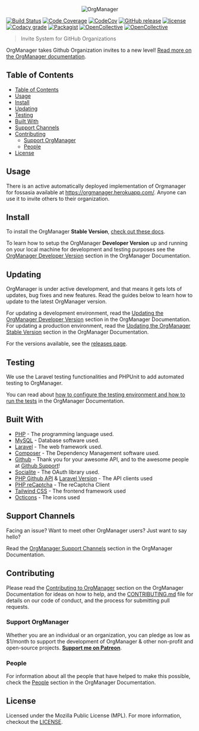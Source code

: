<p align="center"><img alt="OrgManager" src="https://raw.githubusercontent.com/orgmanager/branding/master/PNG/orgmanager_Horizontal.png"></p>

[![Build Status](https://travis-ci.org/fossasia/orgmanager.svg?branch=master)](https://travis-ci.org/fossasia/orgmanager)
[![Code Coverage](https://scrutinizer-ci.com/g/orgmanager/orgmanager/badges/coverage.png?b=master)](https://scrutinizer-ci.com/g/orgmanager/orgmanager/?branch=master)
[![CodeCov](https://codecov.io/gh/orgmanager/orgmanager/branch/master/graph/badge.svg)](https://codecov.io/gh/orgmanager/orgmanager)
[![GitHub release](https://api.releasepage.co/v1/pages/0af37d75-ff86-4381-8f0d-5590fa8027a1/badge.svg?apiKey=live.QzuQeWHAAvXWoO5h)](http://releases.orgmanager.miguelpiedrafita.com)
[![license](https://img.shields.io/github/license/orgmanager/orgmanager.svg)](LICENSE.md)
[![Codacy grade](https://img.shields.io/codacy/grade/e27821fb6289410b8f58338c7e0bc686.svg)](https://www.codacy.com/app/m1guelpiedrafita/orgmanager/dashboard)
[![Packagist](https://img.shields.io/packagist/v/orgmanager/orgmanager.svg)](https://packagist.org/packages/orgmanager/orgmanager)
[![OpenCollective](https://opencollective.com/orgmanager/backers/badge.svg)](#backers) 
[![OpenCollective](https://opencollective.com/orgmanager/sponsors/badge.svg)](#sponsors)

> Invite System for GitHub Organizations

OrgManager takes Github Organization invites to a new level! [Read more on the OrgManager documentation](https://orgmanager.readme.io/docs/about-orgmanager).

## Table of Contents

- [Table of Contents](#table-of-contents)
- [Usage](#usage)
- [Install](#install)
- [Updating](#updating)
- [Testing](#testing)
- [Built With](#built-with)
- [Support Channels](#support-channels)
- [Contributing](#contributing)
	- [Support OrgManager](#support-orgmanager)
	- [People](#people)
- [License](#license)

## Usage
There is an active automatically deployed implementation of Orgmanager for fossasia available at https://orgmanager.herokuapp.com/. Anyone can use it to invite others to their organization.

## Install

To install the OrgManager **Stable Version**, [check out these docs](https://orgmanager.unmarkdocs.co/stable-version/requirements).

To learn how to setup the OrgManager **Developer Version** up and running on your local machine for development and testing purposes see the [OrgManager Developer Version](https://orgmanager.unmarkdocs.co/development-version/requirements) section in the OrgManager Documentation.

## Updating

OrgManager is under active development, and that means it gets lots of updates, bug fixes and new features. Read the guides below to learn how to update to the latest OrgManager version.

For updating a development environment, read the [Updating the OrgManager Developer Version](https://orgmanager.unmarkdocs.co/development-version/updating) section in the OrgManager Documentation. For updating a production environment, read the [Updating the OrgManager Stable Version](https://orgmanager.unmarkdocs.co/stable-version/updating) section in the OrgManager Documentation.

For the versions available, see the [releases page](https://github.com/orgmanager/orgmanager/releases).

## Testing

We use the Laravel testing functionalities and PHPUnit to add automated testing to OrgManager.

You can read about [how to configure the testing environment and how to run the tests](https://orgmanager.unmarkdocs.co/development-version/testing) in the OrgManager Documentation.


## Built With

* [PHP](https://php.net) - The programming language used.
* [MySQL](https://mysql.com) - Database software used.
* [Laravel](https://laravel.com) - The web framework used.
* [Composer](https://getcomposer.org) - The Dependency Management software used.
* [Github](https://github.com) - Thank you for your awesome API, and to the awesome people at [Github Support](https://github.com/contact)!
* [Socialite](https://github.com/laravel/socialite) - The OAuth library used.
* [PHP Github API](https://github.com/KnpLabs/php-github-api) & [Laravel Version](https://github.com/GrahamCampbell/Laravel-GitHub) - The API clients used
* [PHP reCaptcha](https://github.com/google/recaptcha) - The reCaptcha Client
* [Tailwind CSS](https://tailwindcss.com/) - The frontend framework used
* [Octicons](https://octicons.github.com/) - The icons used

## Support Channels

Facing an issue? Want to meet other OrgManager users? Just want to say hello?

Read the [OrgManager Support Channels](https://orgmanager.unmarkdocs.co/support) section in the OrgManager Documentation.

## Contributing

Please read the [Contributing to OrgManager](https://orgmanager.unmarkdocs.co/contributing) section on the OrgManager Documentation for ideas on how to help, and the [CONTRIBUTING.md](https://github.com/orgmanager/orgmanager/blob/master/.github/CONTRIBUTING.md) file for details on our code of conduct, and the process for submitting pull requests.

### Support OrgManager

Whether you are an individual or an organization, you can pledge as low as $1/month to support the development of OrgManager & other non-profit and open-source projects. **[Support me on Patreon](https://www.patreon.com/m1guelpiedrafita)**.

### People

For information about all the people that have helped to make this possible, check the [People](https://orgmanager.unmarkdocs.co/thanks) section in the OrgManager Documentation.

## License

Licensed under the Mozilla Public License (MPL). For more information, checkout the [LICENSE](LICENSE.md).
